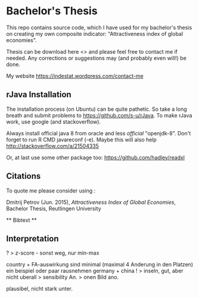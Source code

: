 Bachelor's Thesis
========

This repo contains source code, which I have used for my bachelor's thesis on creating my own composite indicator: "Attractiveness index of global economies". 

Thesis can be download here <> and please feel free to contact me if needed. Any corrections or suggestions may (and probably even will!) be done.

My website <https://indestat.wordpress.com/contact-me>

## rJava Installation

The installation process (on Ubuntu) can be quite pathetic. So take a long breath and submit problems to <https://github.com/s-u/rJava>. To make rJava work, use google (and stackoverflow). 

Always install official java 8 from oracle and less *official* "openjdk-8". Don't forget to run R CMD javareconf (-e). Maybe this will also help <http://stackoverflow.com/a/21504335>

Or, at last use some other package too: <https://github.com/hadley/readxl>

## Citations

To quote me please consider using :

Dmitrij Petrov (Jun. 2015), *Attractiveness Index of Global Economies*, Bachelor Thesis, Reutlingen University

** Bibtext **

## Interpretation


? > z-score - sonst weg, nur min-max

country + FA-auswirkung sind minimal (maximal 4 Anderung in den Platzen)
ein beispiel oder paar rausnehmen germany + china ! > inseln, gut, aber nicht uberall > sensibility An. > onen Bild ano. 

plausibel, nicht stark unter. 




